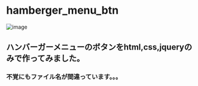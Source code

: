 # hamberger_menu_btn
![image](https://user-images.githubusercontent.com/64732255/89735372-11b4be80-da9d-11ea-9793-3cebb54baf9b.png)

## ハンバーガーメニューのボタンをhtml,css,jqueryのみで作ってみました。  

### 不覚にもファイル名が間違っています。。。
